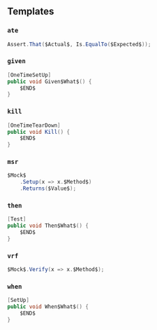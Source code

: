 ## Templates

### `ate`

```csharp
Assert.That($Actual$, Is.EqualTo($Expected$));
```

### `given`

```csharp
[OneTimeSetUp]
public void Given$What$() {
	$END$
}
```

### `kill`

```csharp
[OneTimeTearDown]
public void Kill() {
	$END$
}
```

### `msr`

```csharp
$Mock$
	.Setup(x => x.$Method$)
	.Returns($Value$);
```

### `then`

```csharp
[Test]
public void Then$What$() {
	$END$
}
```

### `vrf`

```csharp
$Mock$.Verify(x => x.$Method$);
```

### `when`

```csharp
[SetUp]
public void When$What$() {
	$END$
}
```
